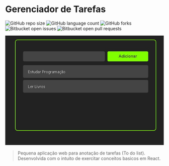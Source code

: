 # Gerenciador de Tarefas

<!---Esses são exemplos. Veja https://shields.io para outras pessoas ou para personalizar este conjunto de escudos. Você pode querer incluir dependências, status do projeto e informações de licença aqui--->

![GitHub repo size](https://img.shields.io/github/repo-size/eduardomr/gerenciador-de-tarefas?style=for-the-badge)
![GitHub language count](https://img.shields.io/github/languages/count/eduardomr/gerenciador-de-tarefas?style=for-the-badge)
![GitHub forks](https://img.shields.io/github/forks/eduardomr/gerenciador-de-tarefas?style=for-the-badge)
![Bitbucket open issues](https://img.shields.io/bitbucket/issues/eduardomr/gerenciador-de-tarefas?style=for-the-badge)
![Bitbucket open pull requests](https://img.shields.io/bitbucket/pr-raw/eduardomr/gerenciador-de-tarefas?style=for-the-badge)

<img src="print.jpeg" alt="exemplo imagem">

> Pequena aplicação web para anotação de tarefas (To do list). Desenvolvida com o intuito de exercitar conceitos basicos em React.





